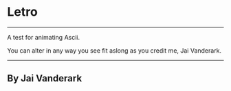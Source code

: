 # Letro
--------------------------------------------------------------------------

A test for animating Ascii.

You can alter in any way you see fit aslong as you credit me,
Jai Vanderark.

--------------------------------------------------------------------------
By Jai Vanderark
--------------------------------------------------------------------------
